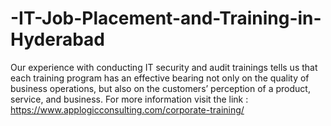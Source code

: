 # -IT-Job-Placement-and-Training-in-Hyderabad
Our experience with conducting IT security and audit trainings tells us that each training program has an effective bearing not only on the quality of business operations, but also on the customers’ perception of a product, service, and business. For more information visit the link : https://www.applogicconsulting.com/corporate-training/
